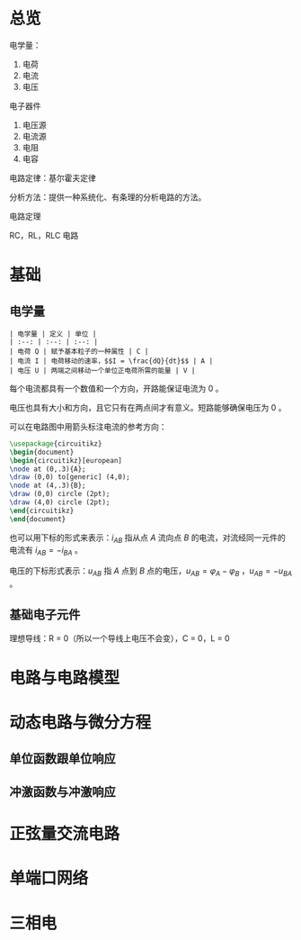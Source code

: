 
# 总览

电学量：
1. 电荷
2. 电流
3. 电压

电子器件
1. 电压源
2. 电流源
3. 电阻
4. 电容

电路定律：基尔霍夫定律

分析方法：提供一种系统化、有条理的分析电路的方法。

电路定理

RC，RL，RLC 电路

# 基础

## 电学量

```tx
| 电学量 | 定义 | 单位 |
| :--: | :--: | :--: |
| 电荷 Q | 赋予基本粒子的一种属性 | C |
| 电流 I | 电荷移动的速率，$$I = \frac{dQ}{dt}$$ | A |
| 电压 U | 两端之间移动一个单位正电荷所需的能量 | V |
```

每个电流都具有一个数值和一个方向，开路能保证电流为 0 。

电压也具有大小和方向，且它只有在两点间才有意义。短路能够确保电压为 0 。

可以在电路图中用箭头标注电流的参考方向：

```tikz
\usepackage{circuitikz}
\begin{document}
\begin{circuitikz}[european]
\node at (0,.3){A};
\draw (0,0) to[generic] (4,0);
\node at (4,.3){B};
\draw (0,0) circle (2pt);
\draw (4,0) circle (2pt);
\end{circuitikz} 
\end{document}
```

也可以用下标的形式来表示：$i_{AB}$ 指从点 $A$ 流向点 $B$ 的电流，对流经同一元件的电流有 $i_{AB}=-i_{BA}$ 。

电压的下标形式表示：$u_{AB}$ 指 $A$ 点到 $B$ 点的电压，$u_{AB}=\varphi_{A}-\varphi_{B}$ ，$u_{AB}=-u_{BA}$ 。

## 基础电子元件

理想导线：R = 0（所以一个导线上电压不会变），C = 0，L = 0

# 电路与电路模型

# 动态电路与微分方程

## 单位函数跟单位响应

## 冲激函数与冲激响应

# 正弦量交流电路

# 单端口网络

# 三相电


